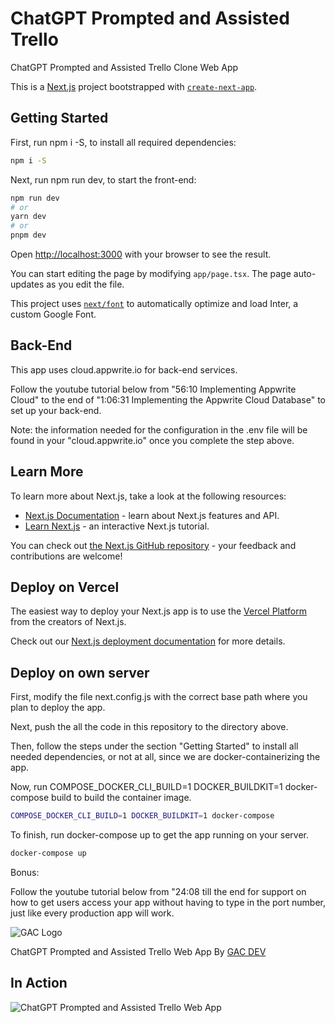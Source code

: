 # ChatGPT Prompted and Assisted Trello
ChatGPT Prompted and Assisted Trello Clone Web App

This is a [Next.js](https://nextjs.org/) project bootstrapped with [`create-next-app`](https://github.com/vercel/next.js/tree/canary/packages/create-next-app).

## Getting Started

First, run npm i -S, to install all required dependencies:

```bash
npm i -S
```

Next, run npm run dev, to start the front-end:

```bash
npm run dev
# or
yarn dev
# or
pnpm dev
```

Open [http://localhost:3000](http://localhost:3000) with your browser to see the result.

You can start editing the page by modifying `app/page.tsx`. The page auto-updates as you edit the file.

This project uses [`next/font`](https://nextjs.org/docs/basic-features/font-optimization) to automatically optimize and load Inter, a custom Google Font.

## Back-End

This app uses cloud.appwrite.io for back-end services.

Follow the youtube tutorial below from "56:10 Implementing Appwrite Cloud" to the end of "1:06:31 Implementing the Appwrite Cloud Database" to set up your back-end.

Note: the information needed for the configuration in the .env file will be found in your "cloud.appwrite.io" once you complete the step above.

## Learn More

To learn more about Next.js, take a look at the following resources:

- [Next.js Documentation](https://nextjs.org/docs) - learn about Next.js features and API.
- [Learn Next.js](https://nextjs.org/learn) - an interactive Next.js tutorial.

You can check out [the Next.js GitHub repository](https://github.com/vercel/next.js/) - your feedback and contributions are welcome!

## Deploy on Vercel

The easiest way to deploy your Next.js app is to use the [Vercel Platform](https://vercel.com/new?utm_medium=default-template&filter=next.js&utm_source=create-next-app&utm_campaign=create-next-app-readme) from the creators of Next.js.

Check out our [Next.js deployment documentation](https://nextjs.org/docs/deployment) for more details.

## Deploy on own server

First, modify the file next.config.js with the correct base path where you plan to deploy the app.

Next, push the all the code in this repository to the directory above.

Then, follow the steps under the section "Getting Started" to install all needed dependencies, or not at all, since we are docker-containerizing the app.

Now, run COMPOSE_DOCKER_CLI_BUILD=1 DOCKER_BUILDKIT=1 docker-compose build to build the container image.

```bash
COMPOSE_DOCKER_CLI_BUILD=1 DOCKER_BUILDKIT=1 docker-compose
```

To finish, run docker-compose up to get the app running on your server.

```bash
docker-compose up
```

Bonus: 

Follow the youtube tutorial below from "24:08 till the end for support on how to get users access your app without having to type in the port number, just like every production app will work.

![GAC Logo](https://geniusandcourage.com/favicon.ico)

ChatGPT Prompted and Assisted Trello Web App By [GAC DEV](https://geniusandcourage.com)

## In Action

![ChatGPT Prompted and Assisted Trello Web App](https://hlwsdtech.com:8081/images/chatgpt-trello.png)

